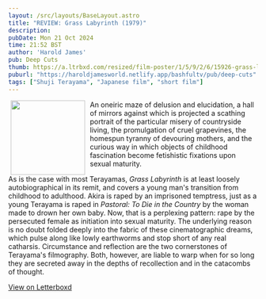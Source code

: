 ```yaml
---
layout: /src/layouts/BaseLayout.astro
title: "REVIEW: Grass Labyrinth (1979)"
description: 
pubDate: Mon 21 Oct 2024
time: 21:52 BST
author: 'Harold James'
pub: Deep Cuts
thumb: https://a.ltrbxd.com/resized/film-poster/1/5/9/2/6/15926-grass-labyrinth-0-2000-0-3000-crop.jpg?v=157e19584c
puburl: "https://haroldjamesworld.netlify.app/bashfultv/pub/deep-cuts"
tags: ["Shuji Terayama", "Japanese film", "short film"]
---
```

<img src="https://a.ltrbxd.com/resized/film-poster/1/5/9/2/6/15926-grass-labyrinth-0-2000-0-3000-crop.jpg?v=157e19584c" style="width:150px;height:auto;float:left;padding-right:10px;padding-left:5px;">

An oneiric maze of delusion and elucidation, a hall of mirrors against which is projected a scathing portrait of the particular misery of countryside living, the promulgation of cruel grapevines, the homespun tyranny of devouring mothers, and the curious way in which objects of childhood fascination become fetishistic fixations upon sexual maturity. 

As is the case with most Terayamas, <i>Grass Labyrinth</i> is at least loosely autobiographical in its remit, and covers a young man's transition from childhood to adulthood. Akira is raped by an imprisoned temptress, just as a young Terayama is raped in <i>Pastoral: To Die in the Country</i> by the woman made to drown her own baby. Now, that is a perplexing pattern: rape by the persecuted female as initiation into sexual maturity. The underlying reason is no doubt folded deeply into the fabric of these cinematographic dreams, which pulse along like lowly earthworms and stop short of any real catharsis. Circumstance and reflection are the two cornerstones of Terayama's filmography. Both, however, are liable to warp when for so long they are secreted away in the depths of recollection and in the catacombs of thought.

<a href="https://letterboxd.com/for_you_bruce/film/grass-labyrinth" target="_blank" rel="noopener noreferrer">View on Letterboxd</a>